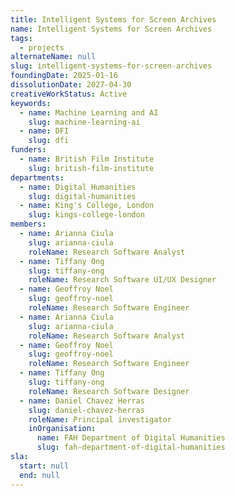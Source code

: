 ```yaml
---
title: Intelligent Systems for Screen Archives
name: Intelligent Systems for Screen Archives
tags:
  - projects
alternateName: null
slug: intelligent-systems-for-screen-archives
foundingDate: 2025-01-16
dissolutionDate: 2027-04-30
creativeWorkStatus: Active
keywords:
  - name: Machine Learning and AI
    slug: machine-learning-ai
  - name: DFI
    slug: dfi
funders:
  - name: British Film Institute
    slug: british-film-institute
departments:
  - name: Digital Humanities
    slug: digital-humanities
  - name: King's College, London
    slug: kings-college-london
members:
  - name: Arianna Ciula
    slug: arianna-ciula
    roleName: Research Software Analyst
  - name: Tiffany Ong
    slug: tiffany-ong
    roleName: Research Software UI/UX Designer
  - name: Geoffroy Noel
    slug: geoffroy-noel
    roleName: Research Software Engineer
  - name: Arianna Ciula
    slug: arianna-ciula
    roleName: Research Software Analyst
  - name: Geoffroy Noel
    slug: geoffroy-noel
    roleName: Research Software Engineer
  - name: Tiffany Ong
    slug: tiffany-ong
    roleName: Research Software Designer
  - name: Daniel Chavez Herras
    slug: daniel-chavez-herras
    roleName: Principal investigator
    inOrganisation:
      name: FAH Department of Digital Humanities
      slug: fah-department-of-digital-humanities
sla:
  start: null
  end: null
---
```

